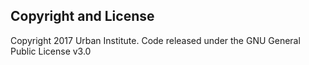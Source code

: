 ## Copyright and License

Copyright 2017 Urban Institute. Code released under the GNU General Public License v3.0